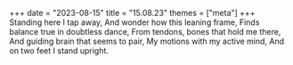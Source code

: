+++
date = "2023-08-15"
title = "15.08.23"
themes = ["meta"]
+++
Standing here I tap away,
And wonder how this leaning frame,
Finds balance true in doubtless dance,
From tendons, bones that hold me there,
And guiding brain that seems to pair,
My motions with my active mind,
And on two feet I stand upright.
